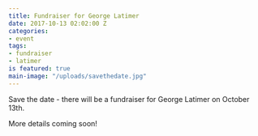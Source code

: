 ```yaml
---
title: Fundraiser for George Latimer
date: 2017-10-13 02:02:00 Z
categories:
- event
tags:
- fundraiser
- latimer
is featured: true
main-image: "/uploads/savethedate.jpg"
---
```


Save the date - there will be a fundraiser for George Latimer on October 13th.

More details coming soon!